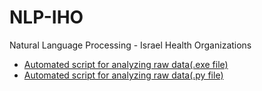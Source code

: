 # NLP-IHO
Natural Language Processing - Israel Health Organizations

- [Automated script for analyzing raw data(.exe file)](https://drive.google.com/drive/folders/1Ov3o3jf0cZwheiUPnxkclvn975UwqGLV?usp=drive_link)
- [Automated script for analyzing raw data(.py file)](https://github.com/ChenMordehai/NLP-IHO/blob/main/AnalyzeOriginalDataset/analyze_original_dataset.py)
